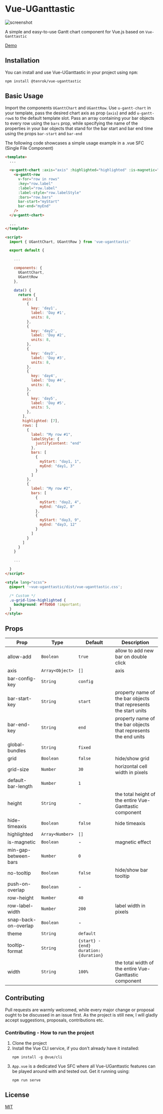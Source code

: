 # Vue-UGanttastic

![screenshot](https://user-images.githubusercontent.com/4740535/143441452-386dbe75-2ce7-44c6-a0a4-b749a52d361d.png)

A simple and easy-to-use Gantt chart component for Vue.js based on `Vue-Ganttastic`

[Demo](http://vue-uganttastic.vercel.app/)

## Installation

You can install and use Vue-UGanttastic in your project using <kbd>npm</kbd>:

```
npm install @tenrok/vue-uganttastic
```

## Basic Usage

Import the components `UGanttChart` and `UGanttRow`.
Use `u-gantt-chart` in your template, pass the desired chart axis as prop (`axis`) and add `u-gantt-row`s
to the default template slot.
Pass an array containing your bar objects to every row using the `bars` prop, while specifying the name of the properties in your bar objects
that stand for the bar start and bar end time using the props `bar-start` and `bar-end`

The following code showcases a simple usage example in a .vue SFC (Single File Component)

```html
<template>
  ...

  <u-gantt-chart :axis="axis" :highlighted="highlighted" :is-magnetic="true">
    <u-gantt-row
      v-for="row in rows"
      :key="row.label"
      :label="row.label"
      :label-style="row.labelStyle"
      :bars="row.bars"
      bar-start="myStart"
      bar-end="myEnd"
    />
  </u-gantt-chart>

  ...
</template>

<script>
  import { UGanttChart, UGanttRow } from 'vue-uganttastic'

  export default {

    ...

    components: {
      UGanttChart,
      UGanttRow
    },

    data() {
      return {
        axis: [
          {
            key: 'day1',
            label: 'Day #1',
            units: 8,
          },
          {
            key: 'day2',
            label: 'Day #2',
            units: 8,
          },
          {
            key: 'day3',
            label: 'Day #3',
            units: 8,
          },
          {
            key: 'day4',
            label: 'Day #4',
            units: 8,
          },
          {
            key: 'day5',
            label: 'Day #5',
            units: 5,
          },
        ],
        highlighted: [7],
        rows: [
          {
            label: "My row #1",
            labelStyle: {
              justifyContent: "end"
            },
            bars: [
              {
                myStart: "day1, 1",
                myEnd: "day1, 3"
              }
            ]
          },
          {
            label: "My row #2",
            bars: [
              {
                myStart: "day2, 4",
                myEnd: "day2, 8"
              },
              {
                myStart: "day3, 9",
                myEnd: "day3, 12"
              }
            ]
          }
        ]
      }
    }

    ...

  }
</script>

<style lang="scss">
  @import '~vue-uganttastic/dist/vue-uganttastic.css';

  /* Custom */
  .u-grid-line-highlighted {
    background: #ffb0b0 !important;
  }
</style>
```

## Props

| Prop                 | Type            | Default                                | Description                                                      |
| -------------------- | --------------- | -------------------------------------- | ---------------------------------------------------------------- |
| allow-add            | `Boolean`       | `true`                                 | allow to add new bar on double click                             |
| axis                 | `Array<Object>` | `[]`                                   | axis                                                             |
| bar-config-key       | `String`        | `config`                               |                                                                  |
| bar-start-key        | `String`        | `start`                                | property name of the bar objects that represents the start units |
| bar-end-key          | `String`        | `end`                                  | property name of the bar objects that represents the end units   |
| global-bundles       | `String`        | `fixed`                                |                                                                  |
| grid                 | `Boolean`       | `false`                                | hide/show grid                                                   |
| grid-size            | `Number`        | `30`                                   | horizontal cell width in pixels                                  |
| default-bar-length   | `Number`        | `1`                                    |                                                                  |
| height               | `String`        | -                                      | the total height of the entire Vue-Ganttastic component          |
| hide-timeaxis        | `Boolean`       | `false`                                | hide timeaxis                                                    |
| highlighted          | `Array<Number>` | `[]`                                   |                                                                  |
| is-magnetic          | `Boolean`       | -                                      | magnetic effect                                                  |
| min-gap-between-bars | `Number`        | `0`                                    |                                                                  |
| no-tooltip           | `Boolean`       | `false`                                | hide/show bar tooltip                                            |
| push-on-overlap      | `Boolean`       | -                                      |                                                                  |
| row-height           | `Number`        | `40`                                   |                                                                  |
| row-label-width      | `Number`        | `200`                                  | label width in pixels                                            |
| snap-back-on-overlap | `Boolean`       | -                                      |                                                                  |
| theme                | `String`        | `default`                              |                                                                  |
| tooltip-format       | `String`        | `{start} - {end} duration: {duration}` |                                                                  |
| width                | `String`        | `100%`                                 | the total width of the entire Vue-Ganttastic component           |

## Contributing

Pull requests are warmly welcomed, while every major change or proposal ought to be discussed in an issue first.
As the project is still new, I will gladly accept suggestions, proposals, contributions etc.

### Contributing - How to run the project

1. Clone the project
2. Install the Vue CLI service, if you don't already have it installed:
   ```
   npm install -g @vue/cli
   ```
3. `App.vue` is a dedicated Vue SFC where all Vue-UGanttastic features can be
   played around with and tested out. Get it running using:
   ```
   npm run serve
   ```

## License

[MIT](https://choosealicense.com/licenses/mit/)
